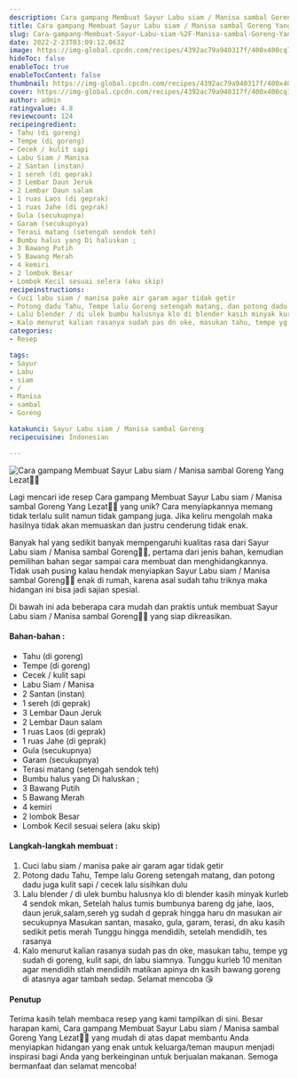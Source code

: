 ```yaml
---
description: Cara gampang Membuat Sayur Labu siam / Manisa sambal Goreng Yang Lezat"
title: Cara gampang Membuat Sayur Labu siam / Manisa sambal Goreng Yang Lezat
slug: Cara-gampang-Membuat-Sayur-Labu-siam-%2F-Manisa-sambal-Goreng-Yang-Lezat
date: 2022-2-23T03:09:12.063Z
image: https://img-global.cpcdn.com/recipes/4392ac79a940317f/400x400cq70/photo.jpg
hideToc: false
enableToc: true
enableTocContent: false
thumbnail: https://img-global.cpcdn.com/recipes/4392ac79a940317f/400x400cq70/photo.jpg
cover: https://img-global.cpcdn.com/recipes/4392ac79a940317f/400x400cq70/photo.jpg
author: admin
ratingvalue: 4.8
reviewcount: 124
recipeingredient:
- Tahu (di goreng)
- Tempe (di goreng)
- Cecek / kulit sapi
- Labu Siam / Manisa
- 2 Santan (instan)
- 1 sereh (di geprak)
- 3 Lembar Daun Jeruk
- 2 Lembar Daun salam
- 1 ruas Laos (di geprak)
- 1 ruas Jahe (di geprak)
- Gula (secukupnya)
- Garam (secukupnya)
- Terasi matang (setengah sendok teh)
- Bumbu halus yang Di haluskan ;
- 3 Bawang Putih
- 5 Bawang Merah
- 4 kemiri
- 2 lombok Besar
- Lombok Kecil sesuai selera (aku skip)
recipeinstructions:
- Cuci labu siam / manisa pake air garam agar tidak getir
- Potong dadu Tahu, Tempe lalu Goreng setengah matang, dan potong dadu juga kulit sapi / cecek lalu sisihkan dulu
- Lalu blender / di ulek bumbu halusnya klo di blender kasih minyak kurleb 4 sendok mkan, Setelah halus tumis bumbunya bareng dg jahe, laos, daun jeruk,salam,sereh yg sudah d geprak hingga haru dn masukan air secukupnya Masukan santan, masako, gula, garam, terasi, dn aku kasih sedikit petis merah Tunggu hingga mendidih, setelah mendidih, tes rasanya
- Kalo menurut kalian rasanya sudah pas dn oke, masukan tahu, tempe yg sudah di goreng, kulit sapi, dn labu siamnya. Tunggu kurleb 10 menitan agar mendidih stlah mendidih matikan apinya dn kasih bawang goreng di atasnya agar tambah sedap. Selamat mencoba 😘
categories:
- Resep

tags:
- Sayur
- Labu
- siam
- /
- Manisa
- sambal
- Goreng

katakunci: Sayur Labu siam / Manisa sambal Goreng
recipecuisine: Indonesian

---
```


![Cara gampang Membuat Sayur Labu siam / Manisa sambal Goreng Yang Lezat👩‍🍳](https://img-global.cpcdn.com/recipes/4392ac79a940317f/400x400cq70/photo.jpg)

Lagi mencari ide resep Cara gampang Membuat Sayur Labu siam / Manisa sambal Goreng Yang Lezat👩‍🍳 yang unik? Cara menyiapkannya memang tidak terlalu sulit namun tidak gampang juga. Jika keliru mengolah maka hasilnya tidak akan memuaskan dan justru cenderung tidak enak.

Banyak hal yang sedikit banyak mempengaruhi kualitas rasa dari Sayur Labu siam / Manisa sambal Goreng👩‍🍳, pertama dari jenis bahan, kemudian pemilihan bahan segar sampai cara membuat dan menghidangkannya. Tidak usah pusing kalau hendak menyiapkan Sayur Labu siam / Manisa sambal Goreng👩‍🍳 enak di rumah, karena asal sudah tahu triknya maka hidangan ini bisa jadi sajian spesial.

Di bawah ini ada beberapa cara mudah dan praktis untuk membuat Sayur Labu siam / Manisa sambal Goreng👩‍🍳 yang siap dikreasikan.

<!--inarticleads1-->

#### Bahan-bahan :

- Tahu (di goreng)
- Tempe (di goreng)
- Cecek / kulit sapi
- Labu Siam / Manisa
- 2 Santan (instan)
- 1 sereh (di geprak)
- 3 Lembar Daun Jeruk
- 2 Lembar Daun salam
- 1 ruas Laos (di geprak)
- 1 ruas Jahe (di geprak)
- Gula (secukupnya)
- Garam (secukupnya)
- Terasi matang (setengah sendok teh)
- Bumbu halus yang Di haluskan ;
- 3 Bawang Putih
- 5 Bawang Merah
- 4 kemiri
- 2 lombok Besar
- Lombok Kecil sesuai selera (aku skip)

<!--inarticleads2-->

#### Langkah-langkah membuat :

1. Cuci labu siam / manisa pake air garam agar tidak getir
1. Potong dadu Tahu, Tempe lalu Goreng setengah matang, dan potong dadu juga kulit sapi / cecek lalu sisihkan dulu
1. Lalu blender / di ulek bumbu halusnya klo di blender kasih minyak kurleb 4 sendok mkan, Setelah halus tumis bumbunya bareng dg jahe, laos, daun jeruk,salam,sereh yg sudah d geprak hingga haru dn masukan air secukupnya Masukan santan, masako, gula, garam, terasi, dn aku kasih sedikit petis merah Tunggu hingga mendidih, setelah mendidih, tes rasanya
1. Kalo menurut kalian rasanya sudah pas dn oke, masukan tahu, tempe yg sudah di goreng, kulit sapi, dn labu siamnya. Tunggu kurleb 10 menitan agar mendidih stlah mendidih matikan apinya dn kasih bawang goreng di atasnya agar tambah sedap. Selamat mencoba 😘

#### Penutup

Terima kasih telah membaca resep yang kami tampilkan di sini. Besar harapan kami, Cara gampang Membuat Sayur Labu siam / Manisa sambal Goreng Yang Lezat👩‍🍳 yang mudah di atas dapat membantu Anda menyiapkan hidangan yang enak untuk keluarga/teman maupun menjadi inspirasi bagi Anda yang berkeinginan untuk berjualan makanan. Semoga bermanfaat dan selamat mencoba!